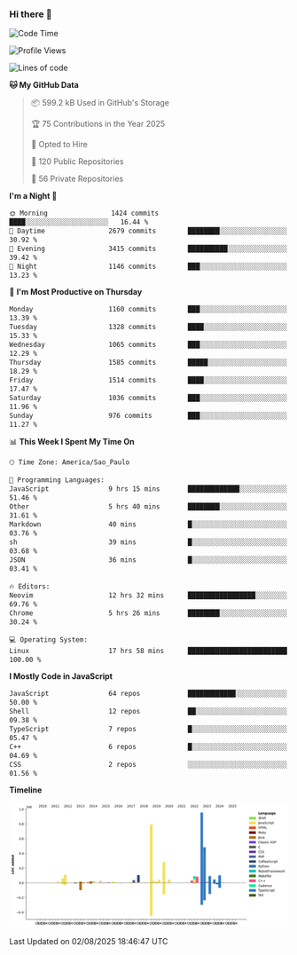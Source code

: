 ### Hi there 👋

<!--START_SECTION:waka-->
![Code Time](http://img.shields.io/badge/Code%20Time-7%2C309%20hrs%2012%20mins-blue)

![Profile Views](http://img.shields.io/badge/Profile%20Views-4-blue)

![Lines of code](https://img.shields.io/badge/From%20Hello%20World%20I%27ve%20Written-3.6%20million%20lines%20of%20code-blue)

**🐱 My GitHub Data** 

> 📦 599.2 kB Used in GitHub's Storage 
 > 
> 🏆 75 Contributions in the Year 2025
 > 
> 💼 Opted to Hire
 > 
> 📜 120 Public Repositories 
 > 
> 🔑 56 Private Repositories 
 > 
**I'm a Night 🦉** 

```text
🌞 Morning                1424 commits        ████░░░░░░░░░░░░░░░░░░░░░   16.44 % 
🌆 Daytime                2679 commits        ████████░░░░░░░░░░░░░░░░░   30.92 % 
🌃 Evening                3415 commits        ██████████░░░░░░░░░░░░░░░   39.42 % 
🌙 Night                  1146 commits        ███░░░░░░░░░░░░░░░░░░░░░░   13.23 % 
```
📅 **I'm Most Productive on Thursday** 

```text
Monday                   1160 commits        ███░░░░░░░░░░░░░░░░░░░░░░   13.39 % 
Tuesday                  1328 commits        ████░░░░░░░░░░░░░░░░░░░░░   15.33 % 
Wednesday                1065 commits        ███░░░░░░░░░░░░░░░░░░░░░░   12.29 % 
Thursday                 1585 commits        █████░░░░░░░░░░░░░░░░░░░░   18.29 % 
Friday                   1514 commits        ████░░░░░░░░░░░░░░░░░░░░░   17.47 % 
Saturday                 1036 commits        ███░░░░░░░░░░░░░░░░░░░░░░   11.96 % 
Sunday                   976 commits         ███░░░░░░░░░░░░░░░░░░░░░░   11.27 % 
```


📊 **This Week I Spent My Time On** 

```text
🕑︎ Time Zone: America/Sao_Paulo

💬 Programming Languages: 
JavaScript               9 hrs 15 mins       █████████████░░░░░░░░░░░░   51.46 % 
Other                    5 hrs 40 mins       ████████░░░░░░░░░░░░░░░░░   31.61 % 
Markdown                 40 mins             █░░░░░░░░░░░░░░░░░░░░░░░░   03.76 % 
sh                       39 mins             █░░░░░░░░░░░░░░░░░░░░░░░░   03.68 % 
JSON                     36 mins             █░░░░░░░░░░░░░░░░░░░░░░░░   03.41 % 

🔥 Editors: 
Neovim                   12 hrs 32 mins      █████████████████░░░░░░░░   69.76 % 
Chrome                   5 hrs 26 mins       ████████░░░░░░░░░░░░░░░░░   30.24 % 

💻 Operating System: 
Linux                    17 hrs 58 mins      █████████████████████████   100.00 % 
```

**I Mostly Code in JavaScript** 

```text
JavaScript               64 repos            ████████████░░░░░░░░░░░░░   50.00 % 
Shell                    12 repos            ██░░░░░░░░░░░░░░░░░░░░░░░   09.38 % 
TypeScript               7 repos             █░░░░░░░░░░░░░░░░░░░░░░░░   05.47 % 
C++                      6 repos             █░░░░░░░░░░░░░░░░░░░░░░░░   04.69 % 
CSS                      2 repos             ░░░░░░░░░░░░░░░░░░░░░░░░░   01.56 % 
```



**Timeline**

![Lines of Code chart](https://raw.githubusercontent.com/jampow/jampow/master/assets/bar_graph.png)


 Last Updated on 02/08/2025 18:46:47 UTC
<!--END_SECTION:waka-->
